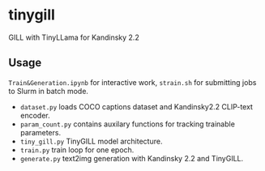 # tinygill
 GILL with TinyLLama for Kandinsky 2.2

## Usage

`Train&Generation.ipynb` for interactive work, `strain.sh` for submitting jobs to Slurm in batch mode.
* `dataset.py` loads COCO captions dataset and Kandinsky2.2 CLIP-text encoder.
* `param_count.py` contains auxilary functions for tracking trainable parameters.
* `tiny_gill.py` TinyGILL model architecture.
* `train.py` train loop for one epoch.
* `generate.py` text2img generation with Kandinsky 2.2 and TinyGILL.
